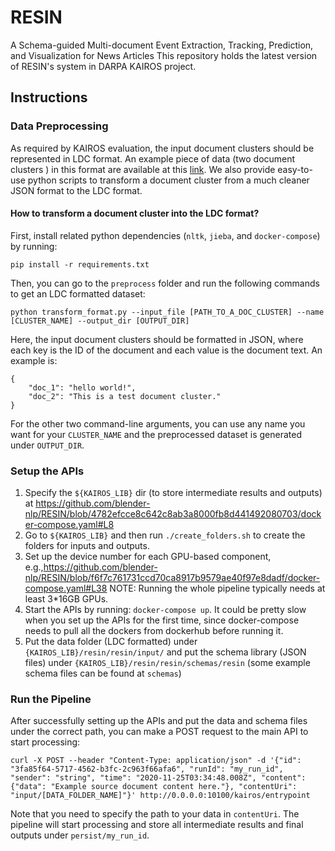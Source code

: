 # RESIN
A Schema-guided Multi-document Event Extraction, Tracking, Prediction, and Visualization for News Articles
This repository holds the latest version of RESIN's system in DARPA KAIROS project.

## Instructions
### Data Preprocessing
As required by KAIROS evaluation, the input document clusters should be represented in LDC format. An example piece of data (two document clusters ) in this format are available at this [link](https://drive.google.com/file/d/1iZ16bOHo4_3H2xYykNxEOsu5QyMwojZ1/view?usp=share_link). We also provide easy-to-use python scripts to transform a document cluster from a much cleaner JSON format to the LDC format.

#### How to transform a document cluster into the LDC format?
First, install related python dependencies (`nltk`, `jieba`, and `docker-compose`) by running:
```
pip install -r requirements.txt
```
Then, you can go to the `preprocess` folder and run the following commands to get an LDC formatted dataset:
```
python transform_format.py --input_file [PATH_TO_A_DOC_CLUSTER] --name [CLUSTER_NAME] --output_dir [OUTPUT_DIR]
```
Here, the input document clusters should be formatted in JSON, where each key is the ID of the document and each value is the document text. An example is:
```
{
    "doc_1": "hello world!",
    "doc_2": "This is a test document cluster."
}
```
For the other two command-line arguments, you can use any name you want for your `CLUSTER_NAME` and the preprocessed dataset is generated under `OUTPUT_DIR`.

### Setup the APIs
1. Specify the `${KAIROS_LIB}` dir (to store intermediate results and outputs) at https://github.com/blender-nlp/RESIN/blob/4782efcce8c642c8ab3a8000fb8d441492080703/docker-compose.yaml#L8
2. Go to `${KAIROS_LIB}` and then run `./create_folders.sh` to create the folders for inputs and outputs. 
3. Set up the device number for each GPU-based component, e.g.,https://github.com/blender-nlp/RESIN/blob/f6f7c761731ccd70ca8917b9579ae40f97e8dadf/docker-compose.yaml#L38 NOTE: Running the whole pipeline typically needs at least 3*16GB GPUs.
4. Start the APIs by running: `docker-compose up`. It could be pretty slow when you set up the APIs for the first time, since docker-compose needs to pull all the dockers from dockerhub before running it.
5. Put the data folder (LDC formatted) under `{KAIROS_LIB}/resin/resin/input/` and put the schema library (JSON files) under `{KAIROS_LIB}/resin/resin/schemas/resin` (some example schema files can be found at `schemas`)

### Run the Pipeline
After successfully setting up the APIs and put the data and schema files under the correct path, you can make a POST request to the main API to start processing:
```
curl -X POST --header "Content-Type: application/json" -d '{"id": "3fa85f64-5717-4562-b3fc-2c963f66afa6", "runId": "my_run_id", "sender": "string", "time": "2020-11-25T03:34:48.008Z", "content": {"data": "Example source document content here."}, "contentUri": "input/[DATA_FOLDER_NAME]"}' http://0.0.0.0:10100/kairos/entrypoint
```
Note that you need to specify the path to your data in `contentUri`. The pipeline will start processing and store all intermediate results and final outputs under `persist/my_run_id`.
